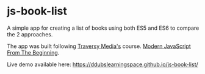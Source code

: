 # js-book-list

A simple app for creating a list of books using both ES5 and ES6 to compare the 2 approaches.

The app was built following [Traversy Media's](https://traversymedia.com/) course. [Modern JavaScript From The Beginning](https://www.udemy.com/course/modern-javascript-from-the-beginning/).

Live demo available here: https://ddubslearningspace.github.io/js-book-list/
